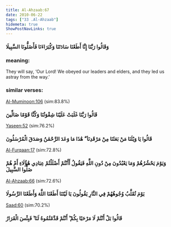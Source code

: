 ```yaml
---
title: Al-Ahzaab:67
date: 2010-06-22
tags: ["33 .Al-Ahzaab"]
hidemeta: true 
ShowPostNavLinks: true 
---
```

### وَقَالُوا رَبَّنَا إِنَّا أَطَعْنَا سَادَتَنَا وَكُبَرَاءَنَا فَأَضَلُّونَا السَّبِيلَا
### meaning: 
They will say, ‘Our Lord! We obeyed our leaders and elders, and they led us astray from the way.’
### similar verses: 

[Al-Muminoon:106](/23/106) (sim:83.8%)

### قَالُوا رَبَّنَا غَلَبَتْ عَلَيْنَا شِقْوَتُنَا وَكُنَّا قَوْمًا ضَالِّينَ

[Yaseen:52](/36/52) (sim:76.2%)

### قَالُوا يَا وَيْلَنَا مَنْ بَعَثَنَا مِنْ مَرْقَدِنَا ۜ ۗ هَٰذَا مَا وَعَدَ الرَّحْمَٰنُ وَصَدَقَ الْمُرْسَلُونَ

[Al-Furqaan:17](/25/17) (sim:72.8%)

### وَيَوْمَ يَحْشُرُهُمْ وَمَا يَعْبُدُونَ مِنْ دُونِ اللَّهِ فَيَقُولُ أَأَنْتُمْ أَضْلَلْتُمْ عِبَادِي هَٰؤُلَاءِ أَمْ هُمْ ضَلُّوا السَّبِيلَ

[Al-Ahzaab:66](/33/66) (sim:72.6%)

### يَوْمَ تُقَلَّبُ وُجُوهُهُمْ فِي النَّارِ يَقُولُونَ يَا لَيْتَنَا أَطَعْنَا اللَّهَ وَأَطَعْنَا الرَّسُولَا

[Saad:60](/38/60) (sim:70.2%)

### قَالُوا بَلْ أَنْتُمْ لَا مَرْحَبًا بِكُمْ ۖ أَنْتُمْ قَدَّمْتُمُوهُ لَنَا ۖ فَبِئْسَ الْقَرَارُ
